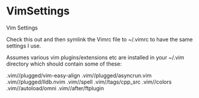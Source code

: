 # VimSettings
Vim Settings

Check this out and then symlink the Vimrc file to ~/.vimrc to have the same settings I use.

Assumes various vim plugins/extensions etc are installed in your ~/.vim directory which should contain some of these:

  .vim//plugged/vim-easy-align
  .vim//plugged/asyncrun.vim
  .vim//plugged/lldb.nvim
  .vim//spell
  .vim//tags/cpp_src
  .vim//colors
  .vim//autoload/omni
  .vim//after/ftplugin

